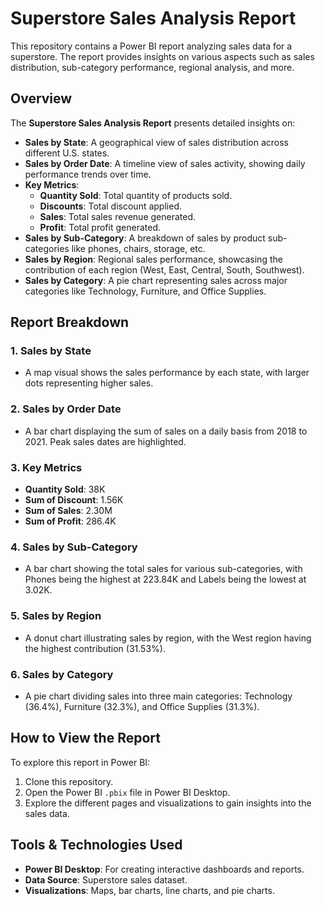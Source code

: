 
# Superstore Sales Analysis Report

This repository contains a Power BI report analyzing sales data for a superstore. The report provides insights on various aspects such as sales distribution, sub-category performance, regional analysis, and more.

## Overview

The **Superstore Sales Analysis Report** presents detailed insights on:

- **Sales by State**: A geographical view of sales distribution across different U.S. states.
- **Sales by Order Date**: A timeline view of sales activity, showing daily performance trends over time.
- **Key Metrics**:
  - **Quantity Sold**: Total quantity of products sold.
  - **Discounts**: Total discount applied.
  - **Sales**: Total sales revenue generated.
  - **Profit**: Total profit generated.
- **Sales by Sub-Category**: A breakdown of sales by product sub-categories like phones, chairs, storage, etc.
- **Sales by Region**: Regional sales performance, showcasing the contribution of each region (West, East, Central, South, Southwest).
- **Sales by Category**: A pie chart representing sales across major categories like Technology, Furniture, and Office Supplies.

## Report Breakdown

### 1. **Sales by State** 
   - A map visual shows the sales performance by each state, with larger dots representing higher sales.

### 2. **Sales by Order Date**
   - A bar chart displaying the sum of sales on a daily basis from 2018 to 2021. Peak sales dates are highlighted.

### 3. **Key Metrics**
   - **Quantity Sold**: 38K
   - **Sum of Discount**: 1.56K
   - **Sum of Sales**: 2.30M
   - **Sum of Profit**: 286.4K

### 4. **Sales by Sub-Category**
   - A bar chart showing the total sales for various sub-categories, with Phones being the highest at 223.84K and Labels being the lowest at 3.02K.

### 5. **Sales by Region**
   - A donut chart illustrating sales by region, with the West region having the highest contribution (31.53%).

### 6. **Sales by Category**
   - A pie chart dividing sales into three main categories: Technology (36.4%), Furniture (32.3%), and Office Supplies (31.3%).

## How to View the Report

To explore this report in Power BI:

1. Clone this repository.
2. Open the Power BI `.pbix` file in Power BI Desktop.
3. Explore the different pages and visualizations to gain insights into the sales data.

## Tools & Technologies Used

- **Power BI Desktop**: For creating interactive dashboards and reports.
- **Data Source**: Superstore sales dataset.
- **Visualizations**: Maps, bar charts, line charts, and pie charts.
